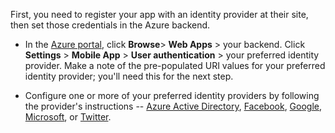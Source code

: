 
First, you need to register your app with an identity provider at their site, then set those credentials in the Azure backend.

* In the [Azure portal], click **Browse**> **Web Apps** > your backend. Click **Settings** > **Mobile App** > **User authentication** > your preferred identity provider. Make a note of the pre-populated URI values for your preferred identity provider; you'll need this for the next step. 

* Configure one or more of your preferred identity providers by following the provider's instructions -- [Azure Active Directory](app-service-mobile-how-to-configure-active-directory-authentication-preview.md), [Facebook](app-service-mobile-how-to-configure-facebook-authentication-preview.md), [Google](app-service-mobile-how-to-configure-google-authentication-preview.md), 
[Microsoft](app-service-mobile-how-to-configure-microsoft-authentication-preview.md), or [Twitter](app-service-mobile-how-to-configure-twitter-authentication-preview.md).

<!-- URLs. -->
[Azure portal]: https://portal.azure.com/
